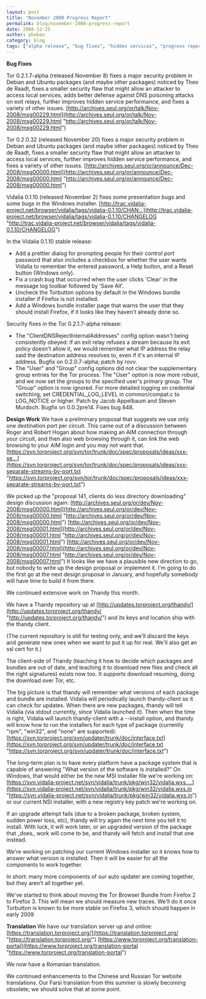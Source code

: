 ```yaml
---
layout: post
title: "November 2008 Progress Report"
permalink: blog/november-2008-progress-report
date: 2008-12-25
author: phobos
category: blog
tags: ["alpha release", "bug fixes", "hidden services", "progress report", "translations"]
---
```


 **Bug Fixes**

Tor 0.2.1.7-alpha (released November 8) fixes a major security problem in Debian and Ubuntu packages (and maybe other packages) noticed by Theo de Raadt, fixes a smaller security flaw that might allow an attacker to access local services, adds better defense against DNS poisoning attacks on exit relays, further improves hidden service performance, and fixes a variety of other issues.
 [http://archives.seul.org/or/talk/Nov-2008/msg00229.html](http://archives.seul.org/or/talk/Nov-2008/msg00229.html "http://archives.seul.org/or/talk/Nov-2008/msg00229.html")

Tor 0.2.0.32 (released November 20) fixes a major security problem in Debian and Ubuntu packages (and maybe other packages) noticed by Theo de Raadt, fixes a smaller security flaw that might allow an attacker to access local services, further improves hidden service performance, and fixes a variety of other issues.
 [http://archives.seul.org/or/announce/Dec-2008/msg00000.html](http://archives.seul.org/or/announce/Dec-2008/msg00000.html "http://archives.seul.org/or/announce/Dec-2008/msg00000.html")

Vidalia 0.1.10 (released November 2) fixes some presentation bugs and some bugs in the Windows installer.
 [http://trac.vidalia-project.net/browser/vidalia/tags/vidalia-0.1.10/CHAN...](http://trac.vidalia-project.net/browser/vidalia/tags/vidalia-0.1.10/CHANGELOG "http://trac.vidalia-project.net/browser/vidalia/tags/vidalia-0.1.10/CHANGELOG")

In the Vidalia 0.1.10 stable release:
 - Add a prettier dialog for prompting people for their control port password that also includes a checkbox for whether the user wants Vidalia to remember the entered password, a Help button, and a Reset button (Windows only).
 - Fix a crash bug that occurred when the user clicks 'Clear' in the message log toolbar followed by 'Save All'.
 - Uncheck the Torbutton options by default in the Windows bundle installer if Firefox is not installed.
 - Add a Windows bundle installer page that warns the user that they should install Firefox, if it looks like they haven't already done so.

Security fixes in the Tor 0.2.1.7-alpha release:
 - The "ClientDNSRejectInternalAddresses" config option wasn't being consistently obeyed: if an exit relay refuses a stream because its exit policy doesn't allow it, we would remember what IP address the relay said the destination address resolves to, even if it's an internal IP address. Bugfix on 0.2.0.7-alpha; patch by rovv.
 - The "User" and "Group" config options did not clear the supplementary group entries for the Tor process. The "User" option is now more robust, and we now set the groups to the specified user's primary group. The "Group" option is now ignored. For more detailed logging on credential switching, set CREDENTIAL\_LOG\_LEVEL in common/compat.c to LOG\_NOTICE or higher. Patch by Jacob Appelbaum and Steven Murdoch. Bugfix on 0.0.2pre14. Fixes bug 848.

**Design Work**
We have a preliminary proposal that suggests we use only one destination port per circuit. This came out of a discussion between Roger and Robert Hogan about how making an AIM connection through your circuit, and then also web browsing through it, can link the web browsing to your AIM login and you may not want that.
 [https://svn.torproject.org/svn/tor/trunk/doc/spec/proposals/ideas/xxx-se...](https://svn.torproject.org/svn/tor/trunk/doc/spec/proposals/ideas/xxx-separate-streams-by-port.txt "https://svn.torproject.org/svn/tor/trunk/doc/spec/proposals/ideas/xxx-separate-streams-by-port.txt")

We picked up the "proposal 141, clients do less directory downloading" design discussion again:
 [http://archives.seul.org/or/dev/Nov-2008/msg00000.html](http://archives.seul.org/or/dev/Nov-2008/msg00000.html "http://archives.seul.org/or/dev/Nov-2008/msg00000.html")
 [http://archives.seul.org/or/dev/Nov-2008/msg00001.html](http://archives.seul.org/or/dev/Nov-2008/msg00001.html "http://archives.seul.org/or/dev/Nov-2008/msg00001.html")
 [http://archives.seul.org/or/dev/Nov-2008/msg00007.html](http://archives.seul.org/or/dev/Nov-2008/msg00007.html "http://archives.seul.org/or/dev/Nov-2008/msg00007.html")
It looks like we have a plausible new direction to go, but nobody to write up the design proposal or implement it. I'm going to do the first go at the next design proposal in January, and hopefully somebody will have time to build it from there.

We continued extensive work on Thandy this month.

We have a Thandy repository up at
 [http://updates.torproject.org/thandy/](http://updates.torproject.org/thandy/ "http://updates.torproject.org/thandy/")
and its keys and location ship with the thandy client.

(The current repository is still for testing only, and we'll discard the keys and generate new ones when we want to put it up for real. We'll also get an ssl cert for it.)

The client-side of Thandy (teaching it how to decide which packages and bundles are out of date, and teaching it to download new files and check all the right signatures) exists now too. It supports download resuming, doing the download over Tor, etc.

The big picture is that thandy will remember what versions of each package and bundle are installed. Vidalia will periodically launch thandy-client so it can check for updates. When there are new packages, thandy will tell Vidalia (via stdout currently, since Vidalia launched it). Then when the time is right, Vidalia will launch thandy-client with a --install option, and thandy will know how to run the installers for each type of package (currently "rpm", "win32", and "none" are supported):
 [https://svn.torproject.org/svn/updater/trunk/doc/interface.txt](https://svn.torproject.org/svn/updater/trunk/doc/interface.txt "https://svn.torproject.org/svn/updater/trunk/doc/interface.txt")

The long-term plan is to have every platform have a package system that is capable of answering "What version of the software is installed?" On Windows, that would either be the new MSI installer file we're working on:
 [https://svn.vidalia-project.net/svn/vidalia/trunk/pkg/win32/vidalia.wxs....](https://svn.vidalia-project.net/svn/vidalia/trunk/pkg/win32/vidalia.wxs.in "https://svn.vidalia-project.net/svn/vidalia/trunk/pkg/win32/vidalia.wxs.in")
or our current NSI installer, with a new registry key patch we're working on.

If an upgrade attempt fails (due to a broken package, broken system, sudden power loss, etc), thandy will try again the next time you tell it to install. With luck, it will work later, or an upgraded version of the package that \_does\_ work will come to be, and thandy will fetch and install that one instead.

We're working on patching our current Windows installer so it knows how to answer what version is installed. Then it will be easier for all the components to work together.

In short: many more components of our auto updater are coming together, but they aren't all together yet.

We've started to think about moving the Tor Browser Bundle from Firefox 2 to Firefox 3. This will mean we should measure new traces. We'll do it once Torbutton is known to be more stable on Firefox 3, which should happen in early 2009

**Translation**
We have our translation server up and online:
 [https://translation.torproject.org/](https://translation.torproject.org/ "https://translation.torproject.org/")
 [https://www.torproject.org/translation-portal](https://www.torproject.org/translation-portal "https://www.torproject.org/translation-portal")

We now have a Romanian translation.

We continued enhancements to the Chinese and Russian Tor website translations. Our Farsi translation from this summer is slowly becoming obsolete; we should solve that at some point.

